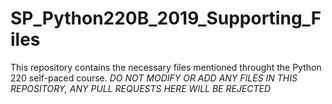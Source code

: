 # SP_Python220B_2019_Supporting_Files
This repository contains the necessary files mentioned throught the Python 220 self-paced course.
*DO NOT MODIFY OR ADD ANY FILES IN THIS REPOSITORY, ANY PULL REQUESTS HERE WILL BE REJECTED*
